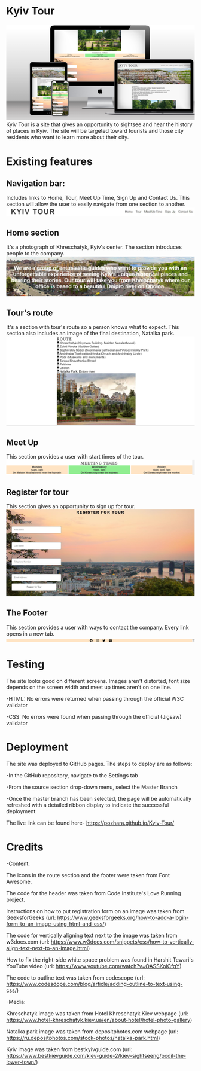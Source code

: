 # Kyiv Tour
![Photo of different screen sizes](assets/images/different-screens.png)
Kyiv Tour is a site that gives an opportunity to sightsee and hear the history of places in Kyiv. The site will be targeted toward tourists and those city residents who want to learn more about their city. 

# Existing features
## Navigation bar:
Includes links to Home, Tour, Meet Up Time, Sign Up and Contact Us. This section will allow the user to easily navigate from one section to another.
![Header image](assets/images/header1.jpg)
## Home section
It's a photograph of Khreschatyk, Kyiv's center. The section introduces people to the company. 
![About us section](assets/images/about-us.jpg)
## Tour's route
It's a section with tour's route so a person knows what to expect. This section also includes an image of the final destination, Natalka park. 
![Tour's route section](assets/images/route.jpg)
## Meet Up 
This section provides a user with start times of the tour.
![Meet up times section](assets/images/meetuptimes.png)
## Register for tour
This section gives an opportunity to sign up for tour.
![Sign up form](assets/images/sign-up-form.jpg)
## The Footer
This section provides a user with ways to contact the company. Every link opens in a new tab.
![Footer section](assets/images/footer1.png) 

# Testing
The site looks good on different screens. Images aren't distorted, font size depends on the screen width and meet up times aren't on one line.

-HTML:
No errors were returned when passing through the official W3C validator

-CSS:
No errors were found when passing through the official (Jigsaw) validator

# Deployment
The site was deployed to GitHub pages. The steps to deploy are as follows:

-In the GitHub repository, navigate to the Settings tab

-From the source section drop-down menu, select the Master Branch

-Once the master branch has been selected, the page will be automatically refreshed with a detailed ribbon display to indicate the successful deployment

The live link can be found here- https://pozhara.github.io/Kyiv-Tour/

# Credits
-Content:

The icons in the route section and the footer were taken from Font Awesome.

The code for the header was taken from Code Institute's Love Running project.

Instructions on how to put registration form on an image was taken from GeeksforGeeks (url: https://www.geeksforgeeks.org/how-to-add-a-login-form-to-an-image-using-html-and-css/)

The code for vertically aligning text next to the image was taken from w3docs.com (url: https://www.w3docs.com/snippets/css/how-to-vertically-align-text-next-to-an-image.html)

How to fix the right-side white space problem was found in Harshit Tewari's YouTube video (url: https://www.youtube.com/watch?v=OASSKoiCfqY)

The code to outline text was taken from codescope (url: https://www.codesdope.com/blog/article/adding-outline-to-text-using-css/)

-Media:

Khreschatyk image was taken from Hotel Khreschatyk Kiev webpage (url: https://www.hotel-khreschatyk.kiev.ua/en/about-hotel/hotel-photo-gallery)

Natalka park image was taken from depositphotos.com webpage (url: https://ru.depositphotos.com/stock-photos/natalka-park.html)

Kyiv image was taken from bestkyivguide.com (url: https://www.bestkievguide.com/kiev-guide-2/kiev-sightseeng/podil-the-lower-town/)